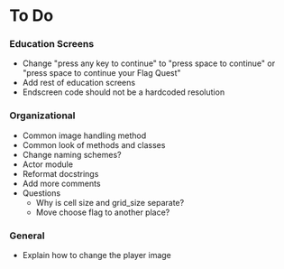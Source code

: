 # To Do

### Education Screens
* Change "press any key to continue" to "press space to continue" or "press space to continue your Flag Quest"
* Add rest of education screens
* Endscreen code should not be a hardcoded resolution

### Organizational
* Common image handling method
* Common look of methods and classes
* Change naming schemes?
* Actor module
* Reformat docstrings
* Add more comments
* Questions
  * Why is cell size and grid_size separate?
  * Move choose flag to another place?


### General
* Explain how to change the player image

